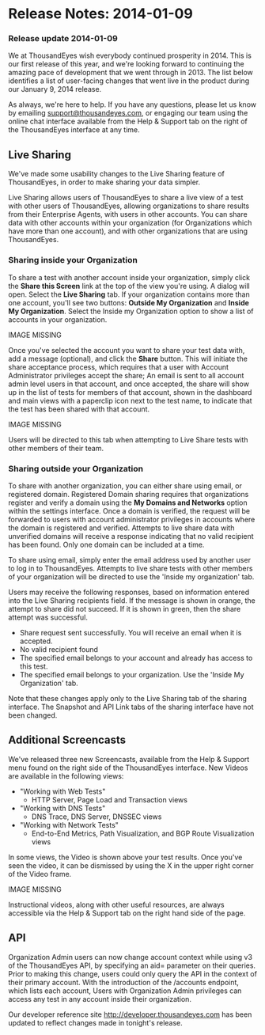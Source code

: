 # Release Notes: 2014-01-09

### Release update 2014-01-09

We at ThousandEyes wish everybody continued prosperity in 2014.  This is our first release of this year, and we're looking forward to continuing the amazing pace of development that we went through in 2013.  The list below identifies a list of user-facing changes that went live in the product during our January 9, 2014 release.

As always, we're here to help.  If you have any questions, please let us know by emailing support@thousandeyes.com, or engaging our team using the online chat interface available from the Help & Support tab on the right of the ThousandEyes interface at any time.

## Live Sharing

We've made some usability changes to the Live Sharing feature of ThousandEyes, in order to make sharing your data simpler.

Live Sharing allows users of ThousandEyes to share a live view of a test with other users of ThousandEyes, allowing organizations to share results from their Enterprise Agents, with users in other accounts.  You can share data with other accounts within your organization \(for Organizations which have more than one account\), and with other organizations that are using ThousandEyes.

### Sharing inside your Organization

To share a test with another account inside your organization, simply click the **Share this Screen** link at the top of the view you're using.  A dialog will open.  Select the **Live Sharing** tab.  If your organization contains more than one account, you'll see two buttons: **Outside My Organization** and **Inside My Organization**.  Select the Inside my Organization option to show a list of accounts in your organization.

IMAGE MISSING

Once you've selected the account  you want to share your test data with, add a message \(optional\), and click the **Share** button.  This will initiate the share acceptance process, which requires that a user with Account Administrator privileges accept the share; An email is sent to all account admin level users in that account, and once accepted, the share will show up in the list of tests for members of that account, shown in the dashboard and main views with a paperclip icon next to the test name, to indicate that the test has been shared with that account.

IMAGE MISSING

Users will be directed to this tab when attempting to Live Share tests with other members of their team.

### Sharing outside your Organization

To share with another organization, you can either share using email, or registered domain.  Registered Domain sharing requires that organizations register and verify a domain using the **My Domains and Networks** option within the settings interface.  Once a domain is verified, the request will be forwarded to users with account administrator privileges in accounts where the domain is registered and verified.  Attempts to live share data with unverified domains will receive a response indicating that no valid recipient has been found.  Only one domain can be included at a time.

To share using email, simply enter the email address used by another user to log in to ThousandEyes.  Attempts to live share tests with other members of your organization will be directed to use the 'Inside my organization' tab.

Users may receive the following responses, based on information entered into the Live Sharing recipients field.  If the message is shown in orange, the attempt to share did not succeed.  If it is shown in green, then the share attempt was successful.

* Share request sent successfully. You will receive an email when it is accepted.
* No valid recipient found
* The specified email belongs to your account and already has access to this test.
* The specified email belongs to your organization. Use the 'Inside My Organization' tab.

Note that these changes apply only to the Live Sharing tab of the sharing interface.  The Snapshot and API Link tabs of the sharing interface have not been changed.

## Additional Screencasts

We've released three new Screencasts, available from the Help & Support menu found on the right side of the ThousandEyes interface.  New Videos are available in the following views:

* "Working with Web Tests"
  * HTTP Server, Page Load and Transaction views
* "Working with DNS Tests"
  * DNS Trace, DNS Server, DNSSEC views
* "Working with Network Tests"
  * End-to-End Metrics, Path Visualization, and BGP Route Visualization views

In some views, the Video is shown above your test results.  Once you've seen the video, it can be dismissed by using the X in the upper right corner of the Video frame. 

IMAGE MISSING

Instructional videos, along with other useful resources, are always accessible via the Help & Support tab on the right hand side of the page.

## API 

Organization Admin users can now change account context while using v3 of the ThousandEyes API, by specifying an aid= parameter on their queries.  Prior to making this change, users could only query the API in the context of their primary account.  With the introduction of the /accounts endpoint, which lists each account, Users with Organization Admin privileges can access any test in any account inside their organization.

Our developer reference site http://developer.thousandeyes.com has been updated to reflect changes made in tonight's release. 

